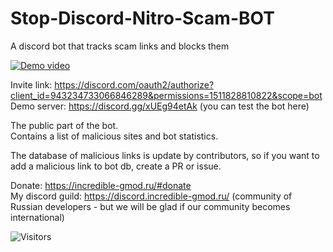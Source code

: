 # Stop-Discord-Nitro-Scam-BOT
A discord bot that tracks scam links and blocks them  
  
[![Demo video](https://raw.githubusercontent.com/Be1zebub/Stop-Discord-Nitro-Scam-BOT/main/thumb.jpg)](https://youtu.be/H-cNweikxjY)  
  
Invite link: https://discord.com/oauth2/authorize?client_id=943234733066846289&permissions=1511828810822&scope=bot  
Demo server: https://discord.gg/xUEg94etAk (you can test the bot here)  
  
The public part of the bot.  
Contains a list of malicious sites and bot statistics.  
  
The database of malicious links is update by contributors, so if you want to add a malicious link to bot db, create a PR or issue.  
  
Donate: https://incredible-gmod.ru/#donate  
My discord guild: https://discord.incredible-gmod.ru/ (community of Russian developers - but we will be glad if our community becomes international)  
  
<img alt="Visitors" src="https://visitor-badge.laobi.icu/badge?page_id=Be1zebub.Stop-Discord-Nitro-Scam-BOT"/> 

